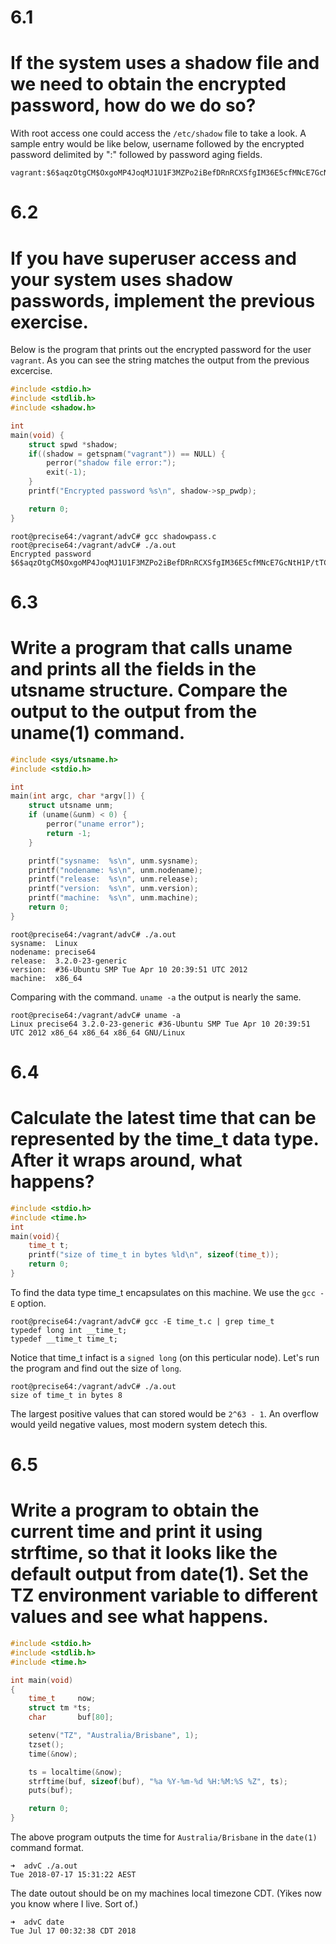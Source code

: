 # 6.1 
# If the system uses a shadow file and we need to obtain the encrypted password, how do we do so?
With root access one could access the ```/etc/shadow``` file to take a look. A sample entry would be like below, username followed by the encrypted password delimited by ":" followed by password aging fields.  
```
vagrant:$6$aqzOtgCM$OxgoMP4JoqMJ1U1F3MZPo2iBefDRnRCXSfgIM36E5cfMNcE7GcNtH1P/tTC2QY3sX3BxxJ7r/9ciScIVTa55l0:15597:0:99999:7::
```

# 6.2 
# If you have superuser access and your system uses shadow passwords, implement the previous exercise.
Below is the program that prints out the encrypted password for the user ```vagrant```. As you can see the string matches the output from the previous excercise.
```c
#include <stdio.h>
#include <stdlib.h>
#include <shadow.h>

int
main(void) {
    struct spwd *shadow;
    if((shadow = getspnam("vagrant")) == NULL) {
        perror("shadow file error:");
        exit(-1);
    }
    printf("Encrypted password %s\n", shadow->sp_pwdp);

    return 0;
}
```
```
root@precise64:/vagrant/advC# gcc shadowpass.c
root@precise64:/vagrant/advC# ./a.out
Encrypted password $6$aqzOtgCM$OxgoMP4JoqMJ1U1F3MZPo2iBefDRnRCXSfgIM36E5cfMNcE7GcNtH1P/tTC2QY3sX3BxxJ7r/9ciScIVTa55l0
```
# 6.3 
# Write a program that calls uname and prints all the fields in the utsname structure. Compare the output to the output from the uname(1) command.
```c
#include <sys/utsname.h>
#include <stdio.h>

int
main(int argc, char *argv[]) {
    struct utsname unm;
    if (uname(&unm) < 0) {
        perror("uname error");
        return -1;
    }

    printf("sysname:  %s\n", unm.sysname);
    printf("nodename: %s\n", unm.nodename);
    printf("release:  %s\n", unm.release);
    printf("version:  %s\n", unm.version);
    printf("machine:  %s\n", unm.machine);
    return 0;
}
```
```
root@precise64:/vagrant/advC# ./a.out
sysname:  Linux
nodename: precise64
release:  3.2.0-23-generic
version:  #36-Ubuntu SMP Tue Apr 10 20:39:51 UTC 2012
machine:  x86_64
```
Comparing with the command. ```uname -a``` the output is nearly the same.
```
root@precise64:/vagrant/advC# uname -a
Linux precise64 3.2.0-23-generic #36-Ubuntu SMP Tue Apr 10 20:39:51 UTC 2012 x86_64 x86_64 x86_64 GNU/Linux
```
# 6.4 
# Calculate the latest time that can be represented by the time_t data type. After it wraps around, what happens?
```c
#include <stdio.h>
#include <time.h>
int
main(void){
    time_t t;
    printf("size of time_t in bytes %ld\n", sizeof(time_t));
    return 0;
}
```
To find the data type time_t encapsulates on this machine. We use the ```gcc -E``` option.
```
root@precise64:/vagrant/advC# gcc -E time_t.c | grep time_t
typedef long int __time_t;
typedef __time_t time_t;
```
Notice that time_t infact is a ```signed long``` (on this perticular node).
Let's run the program and find out the size of ```long```.
```
root@precise64:/vagrant/advC# ./a.out
size of time_t in bytes 8
```
The largest positive values that can stored would be ```2^63 - 1```. An overflow would yeild negative values, most modern system detech this.  
# 6.5
# Write a program to obtain the current time and print it using strftime, so that it looks like the default output from date(1). Set the TZ environment variable to different values and see what happens.
```c
#include <stdio.h>
#include <stdlib.h>
#include <time.h>

int main(void)
{
    time_t     now;
    struct tm *ts;
    char       buf[80];

    setenv("TZ", "Australia/Brisbane", 1);
    tzset();
    time(&now);

    ts = localtime(&now);
    strftime(buf, sizeof(buf), "%a %Y-%m-%d %H:%M:%S %Z", ts);
    puts(buf);

    return 0;
}
```
The above program outputs the time for ```Australia/Brisbane``` in the ```date(1)``` command format. 
```
➜  advC ./a.out
Tue 2018-07-17 15:31:22 AEST
```
The date outout should be on my machines local timezone CDT. (Yikes now you know where I live. Sort of.)
```
➜  advC date
Tue Jul 17 00:32:38 CDT 2018
```
